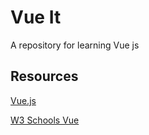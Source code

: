 # Vue It

A repository for learning Vue js

## Resources

[Vue.js](https://vuejs.org/)

[W3 Schools Vue](https://www.w3schools.com/vue/)
